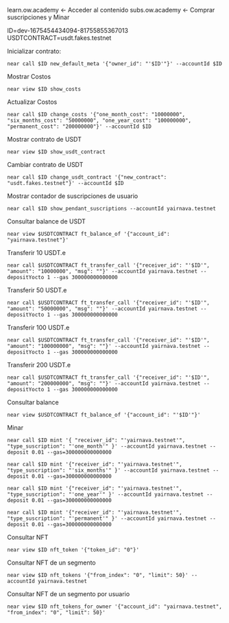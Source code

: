 
learn.ow.academy <- Acceder al contenido
subs.ow.academy <- Comprar suscripciones y Minar

ID=dev-1675454434094-81755855367013
USDTCONTRACT=usdt.fakes.testnet

Inicializar contrato:

    near call $ID new_default_meta '{"owner_id": "'$ID'"}' --accountId $ID

Mostrar Costos

    near view $ID show_costs

Actualizar Costos

    near call $ID change_costs '{"one_month_cost": "10000000", "six_months_cost": "50000000", "one_year_cost": "100000000", "permanent_cost": "200000000"}' --accountId $ID

Mostrar contrato de USDT

    near view $ID show_usdt_contract

Cambiar contrato de USDT

    near call $ID change_usdt_contract '{"new_contract": "usdt.fakes.testnet"}' --accountId $ID

Mostrar contador de suscripciones de usuario

    near call $ID show_pendant_suscriptions --accountId yairnava.testnet

Consultar balance de USDT

    near view $USDTCONTRACT ft_balance_of '{"account_id": "yairnava.testnet"}'

Transferir 10 USDT.e

    near call $USDTCONTRACT ft_transfer_call '{"receiver_id": "'$ID'", "amount": "10000000", "msg": ""}' --accountId yairnava.testnet --depositYocto 1 --gas 300000000000000

Transferir 50 USDT.e

    near call $USDTCONTRACT ft_transfer_call '{"receiver_id": "'$ID'", "amount": "50000000", "msg": ""}' --accountId yairnava.testnet --depositYocto 1 --gas 300000000000000

Transferir 100 USDT.e

    near call $USDTCONTRACT ft_transfer_call '{"receiver_id": "'$ID'", "amount": "100000000", "msg": ""}' --accountId yairnava.testnet --depositYocto 1 --gas 300000000000000

Transferir 200 USDT.e

    near call $USDTCONTRACT ft_transfer_call '{"receiver_id": "'$ID'", "amount": "200000000", "msg": ""}' --accountId yairnava.testnet --depositYocto 1 --gas 300000000000000

Consultar balance

    near view $USDTCONTRACT ft_balance_of '{"account_id": "'$ID'"}'

Minar

    near call $ID mint '{ "receiver_id": "'yairnava.testnet'", "type_suscription": "'one_month'" }' --accountId yairnava.testnet --deposit 0.01 --gas=300000000000000

    near call $ID mint '{"receiver_id": "'yairnava.testnet'", "type_suscription": "'six_months'" }' --accountId yairnava.testnet --deposit 0.01 --gas=300000000000000

    near call $ID mint '{"receiver_id": "'yairnava.testnet'", "type_suscription": "'one_year'" }' --accountId yairnava.testnet --deposit 0.01 --gas=300000000000000

    near call $ID mint '{"receiver_id": "'yairnava.testnet'", "type_suscription": "'permanent'" }' --accountId yairnava.testnet --deposit 0.01 --gas=300000000000000

Consultar NFT

    near view $ID nft_token '{"token_id": "0"}'

Consultar NFT de un segmento

    near view $ID nft_tokens '{"from_index": "0", "limit": 50}' --accountId yairnava.testnet

Consultar NFT de un segmento por usuario

    near view $ID nft_tokens_for_owner '{"account_id": "yairnava.testnet", "from_index": "0", "limit": 50}' 